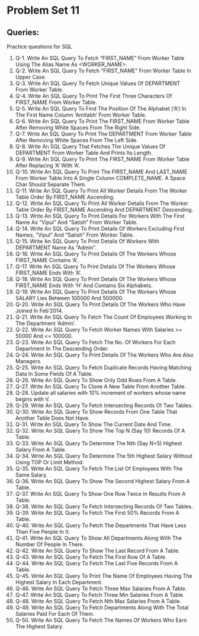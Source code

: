 # Problem Set 11

## Queries: 
Practice questions for SQL

1.	Q-1. Write An SQL Query To Fetch “FIRST_NAME” From Worker Table Using The Alias Name As <WORKER_NAME>.
2.	Q-2. Write An SQL Query To Fetch “FIRST_NAME” From Worker Table In Upper Case.
3.	Q-3. Write An SQL Query To Fetch Unique Values Of DEPARTMENT From Worker Table.
4.	Q-4. Write An SQL Query To Print The First Three Characters Of  FIRST_NAME From Worker Table.
5.	Q-5. Write An SQL Query To Find The Position Of The Alphabet (‘A’) In The First Name Column ‘Amitabh’ From Worker Table.
6.	Q-6. Write An SQL Query To Print The FIRST_NAME From Worker Table After Removing White Spaces From The Right Side.
7.	Q-7. Write An SQL Query To Print The DEPARTMENT From Worker Table After Removing White Spaces From The Left Side.
8.	Q-8. Write An SQL Query That Fetches The Unique Values Of DEPARTMENT From Worker Table And Prints Its Length.
9.	Q-9. Write An SQL Query To Print The FIRST_NAME From Worker Table After Replacing ‘A’ With ‘A’.
10.	Q-10. Write An SQL Query To Print The FIRST_NAME And LAST_NAME From Worker Table Into A Single Column COMPLETE_NAME. A Space Char Should Separate Them.
11.	Q-11. Write An SQL Query To Print All Worker Details From The Worker Table Order By FIRST_NAME Ascending.
12.	Q-12. Write An SQL Query To Print All Worker Details From The Worker Table Order By FIRST_NAME Ascending And DEPARTMENT Descending.
13.	Q-13. Write An SQL Query To Print Details For Workers With The First Name As “Vipul” And “Satish” From Worker Table.
14.	Q-14. Write An SQL Query To Print Details Of Workers Excluding First Names, “Vipul” And “Satish” From Worker Table.
15.	Q-15. Write An SQL Query To Print Details Of Workers With DEPARTMENT Name As “Admin”.
16.	Q-16. Write An SQL Query To Print Details Of The Workers Whose FIRST_NAME Contains ‘A’.
17.	Q-17. Write An SQL Query To Print Details Of The Workers Whose FIRST_NAME Ends With ‘A’.
18.	Q-18. Write An SQL Query To Print Details Of The Workers Whose FIRST_NAME Ends With ‘H’ And Contains Six Alphabets.
19.	Q-19. Write An SQL Query To Print Details Of The Workers Whose SALARY Lies Between 100000 And 500000.
20.	Q-20. Write An SQL Query To Print Details Of The Workers Who Have Joined In Feb’2014.
21.	Q-21. Write An SQL Query To Fetch The Count Of Employees Working In The Department ‘Admin’.
22.	Q-22. Write An SQL Query To Fetch Worker Names With Salaries >= 50000 And <= 100000.
23.	Q-23. Write An SQL Query To Fetch The No. Of Workers For Each Department In The Descending Order.
24.	Q-24. Write An SQL Query To Print Details Of The Workers Who Are Also Managers.
25.	Q-25. Write An SQL Query To Fetch Duplicate Records Having Matching Data In Some Fields Of A Table.
26.	Q-26. Write An SQL Query To Show Only Odd Rows From A Table.
27.	Q-27. Write An SQL Query To Clone A New Table From Another Table.
28.	Q-28. Update all salaries with 10% increment of workers whose name begins with V.
29.	Q-29. Write An SQL Query To Fetch Intersecting Records Of Two Tables.
30.	Q-30. Write An SQL Query To Show Records From One Table That Another Table Does Not Have.
31.	Q-31. Write An SQL Query To Show The Current Date And Time.
32.	Q-32. Write An SQL Query To Show The Top N (Say 10) Records Of A Table.
33.	Q-33. Write An SQL Query To Determine The Nth (Say N=5) Highest Salary From A Table.
34.	Q-34. Write An SQL Query To Determine The 5th Highest Salary Without Using TOP Or Limit Method.
35.	Q-35. Write An SQL Query To Fetch The List Of Employees With The Same Salary.
36.	Q-36. Write An SQL Query To Show The Second Highest Salary From A Table.
37.	Q-37. Write An SQL Query To Show One Row Twice In Results From A Table.
38.	Q-38. Write An SQL Query To Fetch Intersecting Records Of Two Tables.
39.	Q-39. Write An SQL Query To Fetch The First 50% Records From A Table.
40.	Q-40. Write An SQL Query To Fetch The Departments That Have Less Than Five People In It.
41.	Q-41. Write An SQL Query To Show All Departments Along With The Number Of People In There.
42.	Q-42. Write An SQL Query To Show The Last Record From A Table.
43.	Q-43. Write An SQL Query To Fetch The First Row Of A Table.
44.	Q-44. Write An SQL Query To Fetch The Last Five Records From A Table.
45.	Q-45. Write An SQL Query To Print The Name Of Employees Having The Highest Salary In Each Department.
46.	Q-46. Write An SQL Query To Fetch Three Max Salaries From A Table.
47.	Q-47. Write An SQL Query To Fetch Three Min Salaries From A Table.
48.	Q-48. Write An SQL Query To Fetch Nth Max Salaries From A Table.
49.	Q-49. Write An SQL Query To Fetch Departments Along With The Total Salaries Paid For Each Of Them.
50.	Q-50. Write An SQL Query To Fetch The Names Of Workers Who Earn The Highest Salary.



